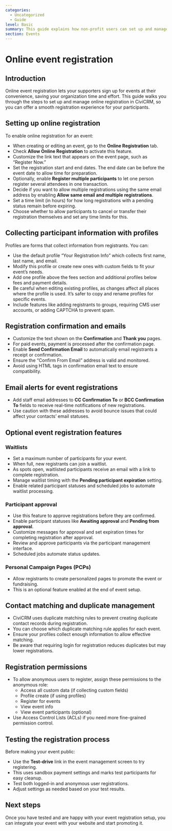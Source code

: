```yaml
---
categories:
  - Uncategorized
  - Guide  
level: Basic  
summary: This guide explains how non-profit users can set up and manage online event registration in CiviCRM, including configuring registration forms, managing participants, and using optional features like waitlists and participant approval.  
section: Events  
---
```


# Online event registration

## Introduction

Online event registration lets your supporters sign up for events at their convenience, saving your organization time and effort. This guide walks you through the steps to set up and manage online registration in CiviCRM, so you can offer a smooth registration experience for your participants.

## Setting up online registration

To enable online registration for an event:

- When creating or editing an event, go to the **Online Registration** tab.
- Check **Allow Online Registration** to activate this feature.
- Customize the link text that appears on the event page, such as “Register Now.”
- Set the registration start and end dates. The end date can be before the event date to allow time for preparation.
- Optionally, enable **Register multiple participants** to let one person register several attendees in one transaction.
- Decide if you want to allow multiple registrations using the same email address by enabling **Allow same email and multiple registrations**.
- Set a time limit (in hours) for how long registrations with a pending status remain before expiring.
- Choose whether to allow participants to cancel or transfer their registration themselves and set any time limits for this.

## Collecting participant information with profiles

Profiles are forms that collect information from registrants. You can:

- Use the default profile “Your Registration Info” which collects first name, last name, and email.
- Modify this profile or create new ones with custom fields to fit your event’s needs.
- Add one profile above the fees section and additional profiles below fees and payment details.
- Be careful when editing existing profiles, as changes affect all places where the profile is used. It’s safer to copy and rename profiles for specific events.
- Include features like adding registrants to groups, requiring CMS user accounts, or adding CAPTCHA to prevent spam.

## Registration confirmation and emails

- Customize the text shown on the **Confirmation** and **Thank you** pages.
- For paid events, payment is processed after the confirmation page.
- Enable **Send Confirmation Email** to automatically email registrants a receipt or confirmation.
- Ensure the “Confirm From Email” address is valid and monitored.
- Avoid using HTML tags in confirmation email text to ensure compatibility.

## Email alerts for event registrations

- Add staff email addresses to **CC Confirmation To** or **BCC Confirmation To** fields to receive real-time notifications of new registrations.
- Use caution with these addresses to avoid bounce issues that could affect your contacts’ email statuses.

## Optional event registration features

### Waitlists

- Set a maximum number of participants for your event.
- When full, new registrants can join a waitlist.
- As spots open, waitlisted participants receive an email with a link to complete registration.
- Manage waitlist timing with the **Pending participant expiration** setting.
- Enable related participant statuses and scheduled jobs to automate waitlist processing.

### Participant approval

- Use this feature to approve registrations before they are confirmed.
- Enable participant statuses like **Awaiting approval** and **Pending from approval**.
- Customize messages for approval and set expiration times for completing registration after approval.
- Review and approve participants via the participant management interface.
- Scheduled jobs automate status updates.

### Personal Campaign Pages (PCPs)

- Allow registrants to create personalized pages to promote the event or fundraising.
- This is an optional feature enabled at the end of event setup.

## Contact matching and duplicate management

- CiviCRM uses duplicate matching rules to prevent creating duplicate contact records during registration.
- You can choose which duplicate matching rule applies for each event.
- Ensure your profiles collect enough information to allow effective matching.
- Be aware that requiring login for registration reduces duplicates but may lower registrations.

## Registration permissions

- To allow anonymous users to register, assign these permissions to the anonymous role:
  - Access all custom data (if collecting custom fields)
  - Profile create (if using profiles)
  - Register for events
  - View event info
  - View event participants (optional)
- Use Access Control Lists (ACLs) if you need more fine-grained permission control.

## Testing the registration process

Before making your event public:

- Use the **Test-drive** link in the event management screen to try registering.
- This uses sandbox payment settings and marks test participants for easy cleanup.
- Test both logged-in and anonymous user registrations.
- Adjust settings as needed based on your test results.

## Next steps

Once you have tested and are happy with your event registration setup, you can integrate your event with your website and start promoting it.
